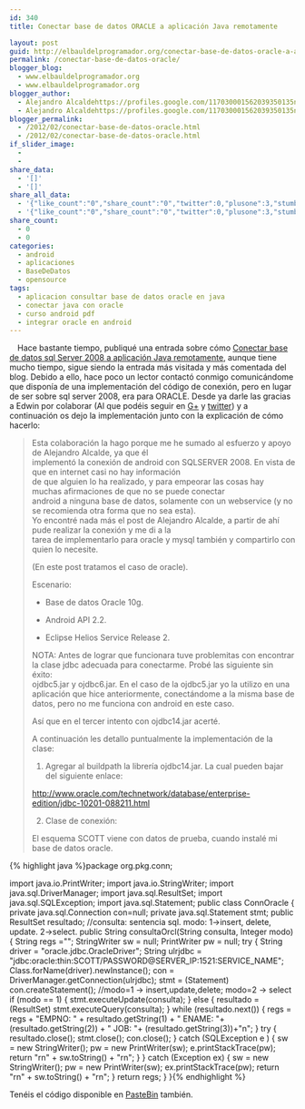 ```yaml
---
id: 340
title: Conectar base de datos ORACLE a aplicación Java remotamente

layout: post
guid: http://elbauldelprogramador.org/conectar-base-de-datos-oracle-a-aplicacion-java-remotamente/
permalink: /conectar-base-de-datos-oracle/
blogger_blog:
  - www.elbauldelprogramador.org
  - www.elbauldelprogramador.org
blogger_author:
  - Alejandro Alcaldehttps://profiles.google.com/117030001562039350135noreply@blogger.com
  - Alejandro Alcaldehttps://profiles.google.com/117030001562039350135noreply@blogger.com
blogger_permalink:
  - /2012/02/conectar-base-de-datos-oracle.html
  - /2012/02/conectar-base-de-datos-oracle.html
if_slider_image:
  - 
  - 
share_data:
  - '[]'
  - '[]'
share_all_data:
  - '{"like_count":"0","share_count":"0","twitter":0,"plusone":3,"stumble":0,"pinit":0,"count":3,"time":1333551708}'
  - '{"like_count":"0","share_count":"0","twitter":0,"plusone":3,"stumble":0,"pinit":0,"count":3,"time":1333551708}'
share_count:
  - 0
  - 0
categories:
  - android
  - aplicaciones
  - BaseDeDatos
  - opensource
tags:
  - aplicacion consultar base de datos oracle en java
  - conectar java con oracle
  - curso android pdf
  - integrar oracle en android
---
```

<div class="separator" style="clear: both; text-align: center;">
  <img style="clear: left; float: left; margin-right: 1em; margin-bottom: 1em;" src="http://elbauldelprogramador.com/content/uploads/2013/07/iconoAndroid.png" alt="" border="0" />
</div>

Hace bastante tiempo, publiqué una entrada sobre cómo [Conectar base de datos sql Server 2008 a aplicación Java remotamente][1], aunque tiene mucho tiempo, sigue siendo la entrada más visitada y más comentada del blog. Debido a ello, hace poco un lector contactó conmigo comunicándome que disponía de una implementación del código de conexión, pero en lugar de ser sobre sql server 2008, era para ORACLE. Desde ya darle las gracias a Edwin por colaborar (Al que podéis seguir en <a href="https://plus.google.com/u/0/b/108003822606696308728/110549682438236698342/posts" target="_blank">G+</a> y [twitter][2]) y a continuación os dejo la implementación junto con la explicación de cómo hacerlo:

  
<!--more-->

> Esta colaboración la hago porque me he sumado al esfuerzo y apoyo de Alejandro Alcalde, ya que él  
> implementó la conexión de android con SQLSERVER 2008. En vista de que en internet casi no hay información  
> de que alguien lo ha realizado, y para empeorar las cosas hay muchas afirmaciones de que no se puede conectar  
> android a ninguna base de datos, solamente con un webservice (y no se recomienda otra forma que no sea esta).  
> Yo encontré nada más el post de Alejandro Alcalde, a partir de ahí pude realizar la conexión y me di a la  
> tarea de implementarlo para oracle y mysql también y compartirlo con quien lo necesite.
> 
> (En este post tratamos el caso de oracle).
> 
> Escenario:
> 
> * Base de datos Oracle 10g.
> 
> * Android API 2.2.
> 
> * Eclipse Helios Service Release 2.
> 
> NOTA: Antes de lograr que funcionara tuve problemitas con encontrar la clase jdbc adecuada para conectarme. Probé las siguiente sin éxito:  
> ojdbc5.jar y ojdbc6.jar. En el caso de la ojdbc5.jar yo la utilizo en una aplicación que hice anteriormente, conectándome a la misma base de datos, pero no me funciona con android en este caso.
> 
> Así que en el tercer intento con ojdbc14.jar acerté.
> 
> A continuación les detallo puntualmente la implementación de la clase:
> 
> 1. Agregar al buildpath la librería ojdbc14.jar. La cual pueden bajar del siguiente enlace:
> 
> http://www.oracle.com/technetwork/database/enterprise-edition/jdbc-10201-088211.html
> 
> 2. Clase de conexión:
> 
> El esquema SCOTT viene con datos de prueba, cuando instalé mi base de datos oracle.

{% highlight java %}package org.pkg.conn;

import java.io.PrintWriter;
import java.io.StringWriter;
import java.sql.DriverManager;
import java.sql.ResultSet;
import java.sql.SQLException;
import java.sql.Statement;
public class ConnOracle {
 private java.sql.Connection con=null;
 private java.sql.Statement stmt;
 public ResultSet resultado;
 //consulta: sentencia sql. modo: 1-&gt;insert, delete, update. 2-&gt;select.
 public String consultaOrcl(String consulta, Integer modo)
 {
  String regs ="";
  StringWriter sw = null;
  PrintWriter pw = null;
  try
  {
   String driver = "oracle.jdbc.OracleDriver";
   String ulrjdbc = "jdbc:oracle:thin:SCOTT/PASSWORD@SERVER_IP:1521:SERVICE_NAME";
   Class.forName(driver).newInstance();
   con = DriverManager.getConnection(ulrjdbc);
   stmt = (Statement) con.createStatement();
   //modo=1 -&gt; insert,update,delete; modo=2 -&gt; select
   if (modo == 1)
   {
    stmt.executeUpdate(consulta);
   }
   else
   {
    resultado = (ResultSet) stmt.executeQuery(consulta);
   }
   while (resultado.next())
            {
          regs = regs + "EMPNO: " + resultado.getString(1) + " ENAME: "+ (resultado.getString(2)) + " JOB: "+ (resultado.getString(3))+"n";
            }
   try
   {
    resultado.close();
    stmt.close();
    con.close();
   }
   catch (SQLException e )
   {
    sw = new StringWriter();
    pw = new PrintWriter(sw);
    e.printStackTrace(pw);
    return "rn" + sw.toString() + "rn";
            }
  }
  catch (Exception ex)
  {
   sw = new StringWriter();
   pw = new PrintWriter(sw);
   ex.printStackTrace(pw);
   return "rn" + sw.toString() + "rn";
  }
  return regs;
 }
}{% endhighlight %}

Tenéis el código disponible en [PasteBin][3] también.



 [1]: /2011/04/conectar-base-de-datos-sql-server-2008.html
 [2]: https://twitter.com/muymuynica
 [3]: http://pastebin.com/embed_js.php?i=zU4sfhzv
